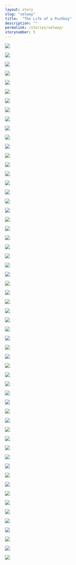 ```yaml
---
layout: story
slug: "selway"
title:  "The Life of a Pushboy"
description: ""
permalink: /stories/selway/
storynumber: 5
---
```

![](/images/{{page.slug}}/9670.jpg)

![](/images/{{page.slug}}/9679.jpg)

![](/images/{{page.slug}}/9713.jpg)

![](/images/{{page.slug}}/9715.jpg)

![](/images/{{page.slug}}/9724.jpg)

![](/images/{{page.slug}}/9735.jpg)

![](/images/{{page.slug}}/9752.jpg)

![](/images/{{page.slug}}/9772.jpg)

![](/images/{{page.slug}}/9781.jpg)

![](/images/{{page.slug}}/9791.jpg)

![](/images/{{page.slug}}/9812.jpg)

![](/images/{{page.slug}}/9839.jpg)

![](/images/{{page.slug}}/9849.jpg)

![](/images/{{page.slug}}/9853.jpg)

![](/images/{{page.slug}}/9871.jpg)

![](/images/{{page.slug}}/9891.jpg)

![](/images/{{page.slug}}/9922.jpg)

![](/images/{{page.slug}}/9943.jpg)

![](/images/{{page.slug}}/9956.jpg)

![](/images/{{page.slug}}/9977.jpg)

![](/images/{{page.slug}}/9984.jpg)

![](/images/{{page.slug}}/9990.jpg)

![](/images/{{page.slug}}/0005.jpg)

![](/images/{{page.slug}}/9999.jpg)

![](/images/{{page.slug}}/0013.jpg)

![](/images/{{page.slug}}/0029.jpg)

![](/images/{{page.slug}}/0047.jpg)

![](/images/{{page.slug}}/0068.jpg)

![](/images/{{page.slug}}/0086.jpg)

![](/images/{{page.slug}}/0092.jpg)

![](/images/{{page.slug}}/0128.jpg)

![](/images/{{page.slug}}/0129.jpg)

![](/images/{{page.slug}}/0140.jpg)

![](/images/{{page.slug}}/0153.jpg)

![](/images/{{page.slug}}/0181.jpg)

![](/images/{{page.slug}}/0190.jpg)

![](/images/{{page.slug}}/0205.jpg)

![](/images/{{page.slug}}/0208.jpg)

![](/images/{{page.slug}}/0224.jpg)

![](/images/{{page.slug}}/0253.jpg)

![](/images/{{page.slug}}/0277.jpg)

![](/images/{{page.slug}}/0282.jpg)

![](/images/{{page.slug}}/0284.jpg)

![](/images/{{page.slug}}/0294.jpg)

![](/images/{{page.slug}}/0302.jpg)

![](/images/{{page.slug}}/0308.jpg)

![](/images/{{page.slug}}/0317.jpg)

![](/images/{{page.slug}}/0320.jpg)

![](/images/{{page.slug}}/0346.jpg)

![](/images/{{page.slug}}/0349.jpg)

![](/images/{{page.slug}}/0369.jpg)

![](/images/{{page.slug}}/0374.jpg)

![](/images/{{page.slug}}/0440.jpg)

![](/images/{{page.slug}}/0399.jpg)

![](/images/{{page.slug}}/0447.jpg)

![](/images/{{page.slug}}/0454.jpg)

![](/images/{{page.slug}}/0466.jpg)
